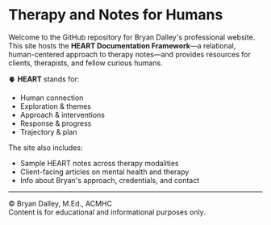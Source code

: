 # Therapy and Notes for Humans

Welcome to the GitHub repository for Bryan Dalley's professional website.  
This site hosts the **HEART Documentation Framework**—a relational, human-centered approach to therapy notes—and provides resources for clients, therapists, and fellow curious humans.

🫀 **HEART** stands for:
- Human connection  
- Exploration & themes  
- Approach & interventions  
- Response & progress  
- Trajectory & plan

The site also includes:
- Sample HEART notes across therapy modalities
- Client-facing articles on mental health and therapy
- Info about Bryan's approach, credentials, and contact

---

© Bryan Dalley, M.Ed., ACMHC  
Content is for educational and informational purposes only.
